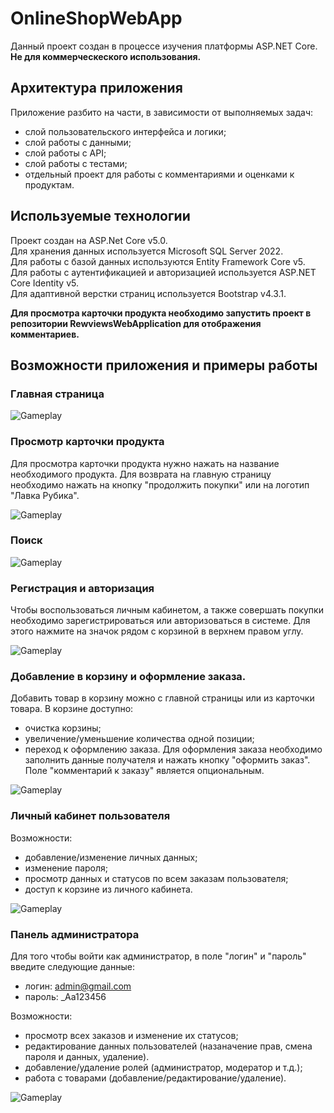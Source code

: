 # OnlineShopWebApp
Данный проект создан в процессе изучения платформы ASP.NET Core.  
**Не для коммерческеского использования.**

## Архитектура приложения
Приложение разбито на части, в зависимости от выполняемых задач:
- слой пользовательского интерфейса и логики;
- слой работы с данными;
- слой работы с API;
- слой работы с тестами;
- отдельный проект для работы с комментариями и оценками к продуктам.

## Используемые технологии
Проект создан на ASP.Net Core v5.0.  
Для хранения данных используется Microsoft SQL Server 2022.  
Для работы с базой данных используются Entity Framework Core v5.  
Для работы с аутентификацией и авторизацией используется ASP.NET Core Identity v5.  
Для адаптивной верстки страниц используется Bootstrap v4.3.1.  

**Для просмотра карточки продукта необходимо запустить проект в репозитории RewviewsWebApplication для отображения комментариев.**

## Возможности приложения и примеры работы
### Главная страница  

![Gameplay](./TemplateWebApp/HomePage.gif)

### Просмотр карточки продукта
Для просмотра карточки продукта нужно нажать на название необходимого продукта. Для возврата на главную страницу необходимо нажать на кнопку "продолжить покупки" или на логотип "Лавка Рубика".  

![Gameplay](./TemplateWebApp/ProductReviews.gif)

### Поиск

![Gameplay](./TemplateWebApp/Search.gif)

### Регистрация и авторизация
Чтобы воспользоваться личным кабинетом, а также совершать покупки необходимо зарегистрироваться или авторизоваться в системе. Для этого нажмите на значок рядом с корзиной в верхнем правом углу.  

![Gameplay](./TemplateWebApp/Registration.gif)

### Добавление в корзину и оформление заказа.
Добавить товар в корзину можно с главной страницы или из карточки товара.
В корзине доступно:
- очистка корзины;
- увеличение/уменьшение количества одной позиции;
- переход к оформлению заказа.
Для оформления заказа необходимо заполнить данные получателя и нажать кнопку "оформить заказ". Поле "комментарий к заказу" является опциональным.

![Gameplay](./TemplateWebApp/CartOrder.gif)

### Личный кабинет пользователя
Возможности:
- добавление/изменение личных данных;
- изменение пароля;
- просмотр данных и статусов по всем заказам пользователя;
- доступ к корзине из личного кабинета.

![Gameplay](./TemplateWebApp/UserProfile.gif)

### Панель администратора
Для того чтобы войти как администратор, в поле "логин" и "пароль" введите следующие данные:
- логин: admin@gmail.com
- пароль: _Aa123456

Возможности:
- просмотр всех заказов и изменение их статусов;
- редактирование данных пользователей (назаначение прав, смена пароля и данных, удаление).
- добавление/удаление ролей (администратор, модератор и т.д.);
- работа с товарами (добавление/редактирование/удаление).

![Gameplay](./TemplateWebApp/AdminArea.gif)
